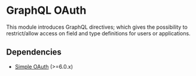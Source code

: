 # GraphQL OAuth

This module introduces GraphQL directives; which gives the possibility to restrict/allow access on field and type definitions for users or applications.

## Dependencies
* [Simple OAuth](https://www.drupal.org/project/simple_oauth) (>=6.0.x)
